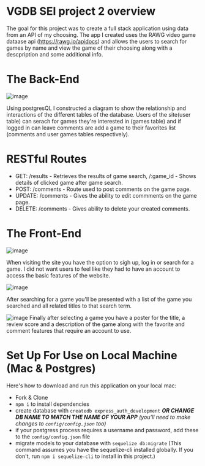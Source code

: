 # VGDB SEI project 2 overview
The goal for this project was to create a full stack application using data from an API of my choosing. The app I created uses the RAWG video game dataase api (https://rawg.io/apidocs) and allows the users to search for games by name and view the game of their choosing along with a descpription and some additional info. 

# The Back-End
![image](https://user-images.githubusercontent.com/85405879/145733348-284e44a2-8a9d-4195-ad77-3678e0a8a59a.png)

Using postgresQL I constructed a diagram to show the relationship and interactions of the different tables of the database. Users of the site(user table) can serach for games they're interested in (games table) and if logged in can leave comments are add a game to their favorites list (comments and user games tables respectively). 

# RESTful Routes
- GET: /results - Retrieves the results of game search, /:game_id - Shows details of clicked game after game search.
- POST: /comments - Route used to post comments on the game page. 
- UPDATE: /comments - Gives the ability to edit commments on the game page.
- DELETE: /comments - Gives ability to delete your created comments.


# The Front-End 
![image](https://user-images.githubusercontent.com/85405879/145738803-67244fb5-d36a-4b89-af83-bb443898fd8d.png)

When visiting the site you have the option to sigh up, log in or search for a game. I did not want users to feel like they had to have an account to access the basic features of the website. 

![image](https://user-images.githubusercontent.com/85405879/145738869-e93e3082-2bc0-4551-a7b6-1ee9e0c1a49f.png)

After searching for a game you'll be presented with a list of the game you searched and all related titles to that search term. 

![image](https://user-images.githubusercontent.com/85405879/145738977-1294d70d-5ce5-420d-b464-fa9e30ff31f2.png)
 Finally after selecting a game you have a poster for the title, a review score and a description of the game along with the favorite and comment features that require an account to use. 
 
 









# Set Up For Use on Local Machine (Mac & Postgres)

Here's how to download and run this application on your local mac:

* Fork & Clone
* `npm i` to install dependencies
* create database with `createdb express_auth_development` ***OR CHANGE DB NAME TO MATCH THE NAME OF YOUR APP*** _(you'll need to make changes to `config/config.json` too)_
* if your postgress process requires a username and password, add these to the `config/config.json` file
* migrate models to your database with `sequelize db:migrate` (This command assumes you have the sequelize-cli installed globally. If you don't, run `npm i sequelize-cli` to install in this project.)




